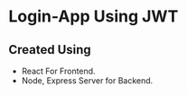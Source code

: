 # Login-App Using JWT

## Created Using

-  React For Frontend.
- Node, Express Server for Backend.
